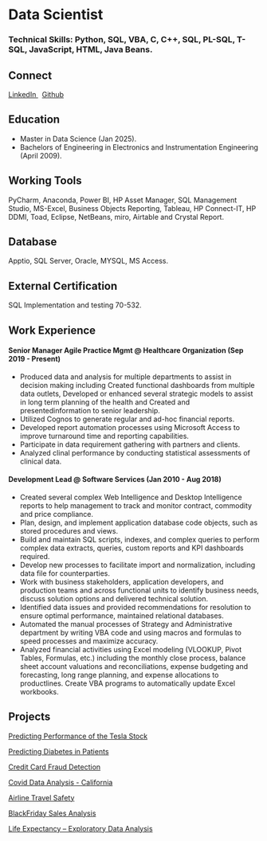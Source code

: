 # Data Scientist
### Technical Skills: Python, SQL, VBA, C, C++, SQL, PL-SQL, T-SQL, JavaScript, HTML, Java Beans.

## Connect
<p>
  <a href="https://www.linkedin.com/in/dipika-sharma-650a8136/" rel="nofollow noreferrer"> LinkedIn
  </a> &nbsp; 
  <a href="https://github.com/Dipika03/" rel="nofollow noreferrer"> Github
  </a>
</p>

## Education
- Master in Data Science (Jan 2025).
- Bachelors of Engineering in Electronics and Instrumentation Engineering (April 2009).

## Working Tools
PyCharm, Anaconda, Power BI, HP Asset Manager, SQL Management Studio, MS-Excel, Business Objects Reporting, Tableau, HP Connect-IT, HP DDMI, Toad, Eclipse, NetBeans, miro, Airtable and Crystal Report.

## Database
Apptio, SQL Server, Oracle, MYSQL, MS Access.

## External Certification
SQL Implementation and testing 70-532.

## Work Experience
#### Senior Manager Agile Practice Mgmt @ Healthcare Organization (Sep 2019 - Present)

- Produced data and analysis for multiple departments to assist in decision making including Created functional dashboards from multiple data outlets, Developed or enhanced several strategic models to assist in long term planning of the health and Created and presentedinformation to senior leadership.
- Utilized Cognos to generate regular and ad-hoc financial reports.
- Developed report automation processes using Microsoft Access to improve turnaround time and reporting capabilities.
- Participate in data requirement gathering with partners and clients.
- Analyzed clinal performance by conducting statistical assessments of clinical data.

#### Development Lead @ Software Services (Jan 2010 - Aug 2018)

- Created several complex Web Intelligence and Desktop Intelligence reports to help management to track and monitor contract, commodity and price compliance.
- Plan, design, and implement application database code objects, such as stored procedures and views.
- Build and maintain SQL scripts, indexes, and complex queries to perform complex data extracts, queries, custom reports and KPI dashboards required.
- Develop new processes to facilitate import and normalization, including data file for counterparties.
- Work with business stakeholders, application developers, and production teams and across functional units to identify business needs, discuss solution options and delivered technical solution.
- Identified data issues and provided recommendations for resolution to ensure optimal performance, maintained relational databases.
- Automated the manual processes of Strategy and Administrative department by writing VBA code and using macros and formulas to speed processes and maximize accuracy.
- Analyzed financial activities using Excel modeling (VLOOKUP, Pivot Tables, Formulas, etc.) including the monthly close process, balance sheet account valuations and reconciliations, expense budgeting and forecasting, long range planning, and expense allocations to productlines. Create VBA programs to automatically update Excel workbooks.

## Projects

<p>
  <a href="https://github.com/Dipika03/Portfolio_Projects/tree/main/Predicting%20Performance%20of%20the%20Tesla%20Stock" rel="nofollow noreferrer"> Predicting Performance of the Tesla Stock
  </a>
</p>

<p>
  <a href="https://github.com/Dipika03/Portfolio_Projects/tree/main/Predicting%20Diabetes%20in%20Patients" rel="nofollow noreferrer"> Predicting Diabetes in Patients
  </a>
</p>

<p>
  <a href="https://github.com/Dipika03/Portfolio_Projects/tree/main/Credit%20Card%20Fraud%20Detection" rel="nofollow noreferrer"> Credit Card Fraud Detection
  </a>
</p>

<p>
  <a href="https://github.com/Dipika03/Portfolio_Projects/tree/main/Covid%20Data%20Analysis%20-%20California" rel="nofollow noreferrer"> Covid Data Analysis - California
  </a>
</p>

<p>
  <a href="https://github.com/Dipika03/Portfolio_Projects/tree/main/Airline%20Travel%20Safety" rel="nofollow noreferrer"> Airline Travel Safety
  </a>
</p>

<p>
  <a href="https://github.com/Dipika03/Portfolio_Projects/tree/main/BlackFriday%20Sales%20Analysis" rel="nofollow noreferrer"> BlackFriday Sales Analysis
  </a>
</p>

<p>
  <a href="https://github.com/Dipika03/Portfolio_Projects/tree/main/Life%20Expectancy%20%E2%80%93%20Exploratory%20Data%20Analysis" rel="nofollow noreferrer"> Life Expectancy – Exploratory Data Analysis
  </a>
</p>




